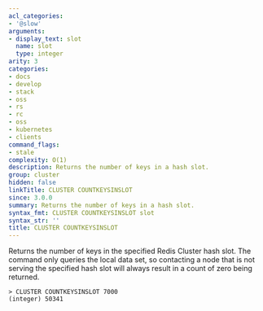 ```yaml
---
acl_categories:
- '@slow'
arguments:
- display_text: slot
  name: slot
  type: integer
arity: 3
categories:
- docs
- develop
- stack
- oss
- rs
- rc
- oss
- kubernetes
- clients
command_flags:
- stale
complexity: O(1)
description: Returns the number of keys in a hash slot.
group: cluster
hidden: false
linkTitle: CLUSTER COUNTKEYSINSLOT
since: 3.0.0
summary: Returns the number of keys in a hash slot.
syntax_fmt: CLUSTER COUNTKEYSINSLOT slot
syntax_str: ''
title: CLUSTER COUNTKEYSINSLOT
---
```

Returns the number of keys in the specified Redis Cluster hash slot. The
command only queries the local data set, so contacting a node
that is not serving the specified hash slot will always result in a count of
zero being returned.

```
> CLUSTER COUNTKEYSINSLOT 7000
(integer) 50341
```
